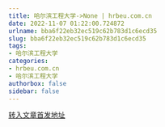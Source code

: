 ```yaml
---
title: 哈尔滨工程大学->None | hrbeu.com.cn
date: 2022-11-07 01:22:00.724872
urlname: bba6f22eb32ec519c62b783d1c6ecd35
slug: bba6f22eb32ec519c62b783d1c6ecd35
tags: 
- 哈尔滨工程大学
categories:
- hrbeu.com.cn
- 哈尔滨工程大学
authorbox: false
sidebar: false
---
```





[转入文章首发地址](https://www.toutiao.com/article/7162368054289334788/?tt_from=weixin&utm_campaign=client_share&app=news_article&utm_source=weixin&iid=594175891881819&utm_medium=toutiao_android&share_token=8ac07281-d26a-4b7c-86c6-fdaf4a937bd6&wxshare_count=3&source=m_redir)